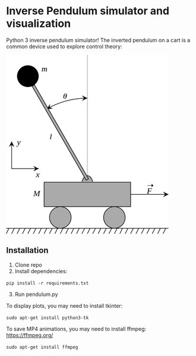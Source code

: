 # Inverse Pendulum simulator and visualization
Python 3 inverse pendulum simulator! The inverted pendulum on a cart is a common device used to explore control theory:

![Source: Wikipedia](pendulum-diagram.png)

## Installation
1. Clone repo
2. Install dependencies:

```pip install -r requirements.txt```

3. Run pendulum.py

To display plots, you may need to install tkinter:

```sudo apt-get install python3-tk```

To save MP4 animations, you may need to install ffmpeg: https://ffmpeg.org/

```sudo apt-get install ffmpeg```
